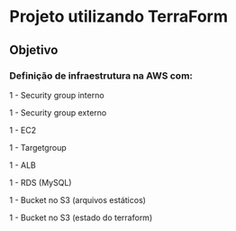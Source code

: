 # Projeto utilizando TerraForm 

## Objetivo

### Definição de infraestrutura na AWS com:
1 - Security group interno

1 - Security group externo

1 - EC2

1 - Targetgroup

1 - ALB

1 - RDS (MySQL)

1 - Bucket no S3 (arquivos estáticos)

1 - Bucket no S3 (estado do terraform)
